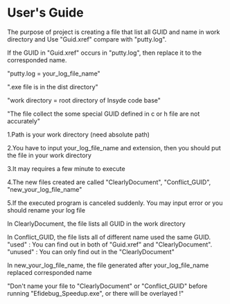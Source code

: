 # User's Guide

The purpose of project is creating a file that list all GUID and name in work directory and Use "Guid.xref" compare with "putty.log".

If the GUID in "Guid.xref" occurs in "putty.log", then replace it to the corresponded name.


"putty.log = your_log_file_name"

".exe file is in the dist directory"

"work directory = root directory of Insyde code base"

"The file collect the some special GUID defined in c or h file are not accurately"


  1.Path is your work directory (need absolute path)
  
  2.You have to input your_log_file_name and extension, then you should put the file in your work directory
  
  3.It may requires a few minute to execute
  
  4.The new files created are called "ClearlyDocument", "Conflict_GUID", "new_your_log_file_name"
  
  5.If the executed program is canceled suddenly. You may input error or you should rename your log file
  
  
In ClearlyDocument, the file lists all GUID in the work directory


In Conflict_GUID, the file lists all of different name used the same GUID.
"used" : You can find out in both of "Guid.xref" and "ClearlyDocument".
"unused" : You can only find out in the "ClearlyDocument"


In new_your_log_file_name, the file generated after your_log_file_name replaced corresponded name 


"Don't name your file to "ClearlyDocument" or "Conflict_GUID" before running "Efidebug_Speedup.exe", or there will be overlayed !"
